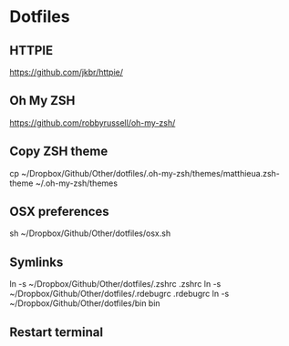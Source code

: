 # Dotfiles

## HTTPIE

https://github.com/jkbr/httpie/

## Oh My ZSH

https://github.com/robbyrussell/oh-my-zsh/

## Copy ZSH theme

cp ~/Dropbox/Github/Other/dotfiles/.oh-my-zsh/themes/matthieua.zsh-theme ~/.oh-my-zsh/themes 

## OSX preferences

sh ~/Dropbox/Github/Other/dotfiles/osx.sh

## Symlinks

ln -s ~/Dropbox/Github/Other/dotfiles/.zshrc .zshrc
ln -s ~/Dropbox/Github/Other/dotfiles/.rdebugrc .rdebugrc
ln -s ~/Dropbox/Github/Other/dotfiles/bin bin  

## Restart terminal
